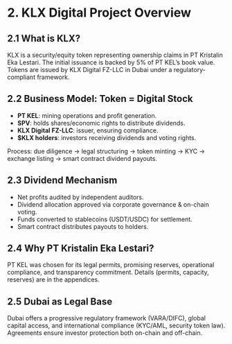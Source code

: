 # 2. KLX Digital Project Overview

## 2.1 What is KLX?
KLX is a security/equity token representing ownership claims in PT Kristalin Eka Lestari. The initial issuance is backed by 5% of PT KEL’s book value. Tokens are issued by KLX Digital FZ-LLC in Dubai under a regulatory-compliant framework.

## 2.2 Business Model: Token = Digital Stock
- **PT KEL**: mining operations and profit generation.  
- **SPV**: holds shares/economic rights to distribute dividends.  
- **KLX Digital FZ-LLC**: issuer, ensuring compliance.  
- **$KLX holders**: investors receiving dividends and voting rights.

Process: due diligence → legal structuring → token minting → KYC → exchange listing → smart contract dividend payouts.

## 2.3 Dividend Mechanism
- Net profits audited by independent auditors.  
- Dividend allocation approved via corporate governance & on-chain voting.  
- Funds converted to stablecoins (USDT/USDC) for settlement.  
- Smart contract distributes payouts to holders.

## 2.4 Why PT Kristalin Eka Lestari?
PT KEL was chosen for its legal permits, promising reserves, operational compliance, and transparency commitment. Details (permits, capacity, reserves) are in the appendices.

## 2.5 Dubai as Legal Base
Dubai offers a progressive regulatory framework (VARA/DIFC), global capital access, and international compliance (KYC/AML, security token law). Agreements ensure investor protection both on-chain and off-chain.
